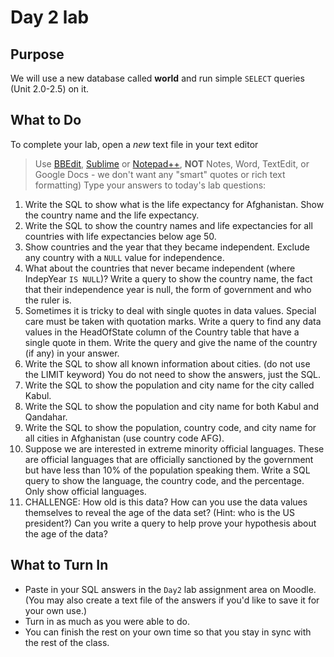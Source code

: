# Day 2 lab
## Purpose
We will use a new database called **world** and run simple ```SELECT``` queries (Unit 2.0-2.5) on it.
## What to Do
To complete your lab, open a *new* text file in your text editor
> Use [BBEdit](https://www.barebones.com/products/bbedit/download.html), [Sublime](https://www.sublimetext.com/3) or [Notepad++](https://notepad-plus-plus.org/download/v7.6.3.html), **NOT** Notes, Word, TextEdit, or Google Docs - we don't want any "smart" quotes or rich text formatting) 
Type your answers to today's lab questions:
1. Write the SQL to show what is the life expectancy for Afghanistan. Show the country name and the life expectancy.
1. Write the SQL to show the country names and life expectancies for all countries with life expectancies below age 50. 
1. Show countries and the year that they became independent. Exclude any country with a ```NULL``` value for independence.
1. What about the countries that never became independent (where IndepYear ```IS NULL```)? Write a query to show the country name, the fact that their independence year is null, the form of government and who the ruler is.
1. Sometimes it is tricky to deal with single quotes in data values. Special care must be taken with quotation marks. Write a query to find any data values in the HeadOfState column of the Country table that have a single quote in them. Write the query and give the name of the country (if any) in your answer.
1. Write the SQL to show all known information about cities. (do not use the LIMIT keyword) You do not need to show the answers, just the SQL.
1. Write the SQL to show the population and city name for the city called Kabul. 
1. Write the SQL to show the population and city name for both Kabul and Qandahar. 
1. Write the SQL to show the population, country code, and city name for all cities in Afghanistan (use country code AFG). 
1. Suppose we are interested in extreme minority official languages. These are official languages that are officially sanctioned by the government but have less than 10% of the population speaking them. Write a SQL query to show the language, the country code, and the percentage. Only show official languages.
1. CHALLENGE: How old is this data? How can you use the data values themselves to reveal the age of the data set? (Hint: who is the US president?) Can you write a query to help prove your hypothesis about the age of the data?
## What to Turn In
* Paste in your SQL answers in the ```Day2``` lab assignment area on Moodle. (You may also create a text file of the answers if you'd like to save it for your own use.)
* Turn in as much as you were able to do. 
* You can finish the rest on your own time so that you stay in sync with the rest of the class.
